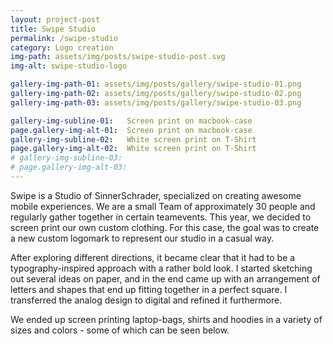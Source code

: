 ```yaml
---
layout: project-post
title: Swipe Studio
permalink: /swipe-studio
category: Logo creation
img-path: assets/img/posts/swipe-studio-post.svg
img-alt: swipe-studio-logo

gallery-img-path-01: assets/img/posts/gallery/swipe-studio-01.png
gallery-img-path-02: assets/img/posts/gallery/swipe-studio-02.png
gallery-img-path-03: assets/img/posts/gallery/swipe-studio-03.png

gallery-img-subline-01:   Screen print on macbook-case
page.gallery-img-alt-01:  Screen print on macbook-case
gallery-img-subline-02:   White screen print on T-Shirt
page.gallery-img-alt-02:  White screen print on T-Shirt
# gallery-img-subline-03:   
# page.gallery-img-alt-03:      
---
```


Swipe is a Studio of SinnerSchrader, specialized on creating awesome mobile experiences. We are a small Team of approximately 30 people and regularly gather together in certain teamevents. This year, we decided to screen print our own custom clothing. For this case, the goal was to create a new custom logomark to represent our studio in a casual way.
<!-- <br><br> -->
After exploring different directions, it became clear that it had to be a typography-inspired approach with a rather bold look. I started sketching out several ideas on paper, and in the end came up with an arrangement of letters and shapes that end up fitting together in a perfect square. I transferred the analog design to digital and refined it furthermore. 
<!-- <br><br> -->
We ended up screen printing laptop-bags, shirts and hoodies in a variety of sizes and colors - some of which can be seen below.